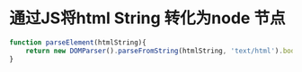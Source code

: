 # 通过JS将html String 转化为node 节点
```JavaScript
function parseElement(htmlString){
	return new DOMParser().parseFromString(htmlString, 'text/html').body.childNodes[0];
}
```
